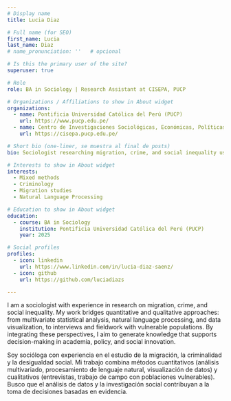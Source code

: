 ```yaml
---
# Display name
title: Lucia Diaz

# Full name (for SEO)
first_name: Lucia
last_name: Diaz
# name_pronunciation: ''   # opcional

# Is this the primary user of the site?
superuser: true

# Role
role: BA in Sociology | Research Assistant at CISEPA, PUCP

# Organizations / Affiliations to show in About widget
organizations:
  - name: Pontificia Universidad Católica del Perú (PUCP)
    url: https://www.pucp.edu.pe/
  - name: Centro de Investigaciones Sociológicas, Económicas, Políticas y Antropológicas (CISEPA)
    url: https://cisepa.pucp.edu.pe/

# Short bio (one-liner, se muestra al final de posts)
bio: Sociologist researching migration, crime, and social inequality using mixed methods and data visualization.

# Interests to show in About widget
interests:
  - Mixed methods
  - Criminology
  - Migration studies
  - Natural Language Processing

# Education to show in About widget
education:
  - course: BA in Sociology
    institution: Pontificia Universidad Católica del Perú (PUCP)
    year: 2025

# Social profiles
profiles:
  - icon: linkedin
    url: https://www.linkedin.com/in/lucia-diaz-saenz/
  - icon: github
    url: https://github.com/luciadiazs

---
```


I am a sociologist with experience in research on migration, crime, and social inequality. My work bridges quantitative and qualitative approaches: from multivariate statistical analysis, natural language processing, and data visualization, to interviews and fieldwork with vulnerable populations. By integrating these perspectives, I aim to generate knowledge that supports decision-making in academia, policy, and social innovation.

Soy socióloga con experiencia en el estudio de la migración, la criminalidad y la desigualdad social. Mi trabajo combina métodos cuantitativos (análisis multivariado, procesamiento de lenguaje natural, visualización de datos) y cualitativos (entrevistas, trabajo de campo con poblaciones vulnerables). Busco que el análisis de datos y la investigación social contribuyan a la toma de decisiones basadas en evidencia.